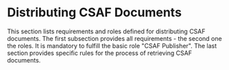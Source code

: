 # Distributing CSAF Documents

This section lists requirements and roles defined for distributing CSAF documents.
The first subsection provides all requirements - the second one the roles.
It is mandatory to fulfill the basic role "CSAF Publisher". The last section provides specific rules for the process of retrieving CSAF documents.
